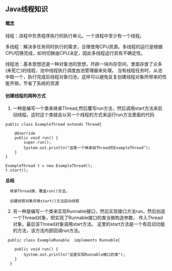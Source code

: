
## Java线程知识

#### 概念

线程：进程中负责程序执行的执行单元。一个进程中至少有一个线程。

多线程：解决多任务同时执行的需求，合理使用CPU资源。多线程的运行是根据CPU切换完成，如何切换由CPU决定，因此多线程运行具有不确定性。

线程池：基本思想还是一种对象池的思想，开辟一块内存空间，里面存放了众多(未死亡)的线程，池中线程执行调度由池管理器来处理。
当有线程任务时，从池中取一个，执行完成后线程对象归池，这样可以避免反复创建线程对象所带来的性能开销，节省了系统的资源


#### 创建线程的两种方式


1. 一种是编写一个类来继承Thread,然后覆写run方法，然后调用start方法来启动线程。这时这个类就会以另一个线程的方式来运行run方法里面的代码

```
public class ExampleThread extends Thread{

    @Override
    public void run() {
        super.run();
        System.out.println("这是一个继承自Thread的ExampleThread");
    }
}

ExampleThread t = new ExampleThread();
t.start();

```

**总结** 

      继承Thread类，覆盖run()方法。

      创建线程对象并用start()方法启动线程
    
2. 另一种是编写一个类来实现Runnable接口，然后实现接口方法run，然后创造一个Thread对象，把实现了Runnable接口的类当做构造参数，
传入Thread对象，最后该Thread对象调用start方法。 这里的start方法是一个有启动功能的方法，该方法内部回调run方法。

```
 public class ExampleRunable  implements Runnable{

    public void run() {
        System.out.println("这是实现Runnable接口的类");
    }
  }

```



